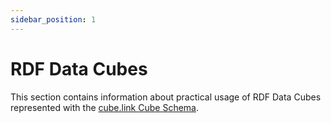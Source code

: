 ```yaml
---
sidebar_position: 1
---
```


# RDF Data Cubes

This section contains information about practical usage of RDF Data Cubes represented with the [cube.link Cube Schema](https://cube.link/).

